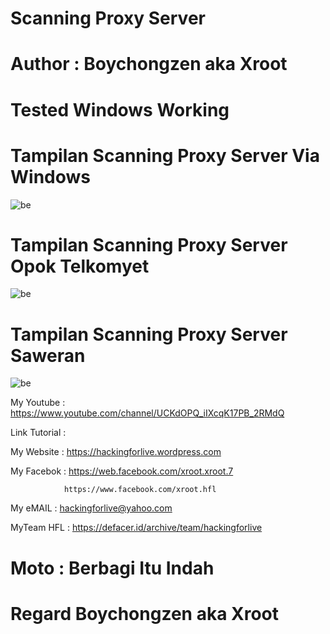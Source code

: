 # Scanning Proxy Server 

# Author : Boychongzen aka Xroot

# Tested  Windows Working

# Tampilan Scanning Proxy Server  Via Windows
![be](https://raw.githubusercontent.com/boychongzen18/IP-Scanner/master/cmd.jpg)
# Tampilan Scanning Proxy Server  Opok Telkomyet
![be](https://raw.githubusercontent.com/boychongzen18/IP-Scanner/master/ip.jpg)
# Tampilan Scanning Proxy Server  Saweran
![be](https://raw.githubusercontent.com/boychongzen18/IP-Scanner/master/sawer.jpg)

My Youtube    : https://www.youtube.com/channel/UCKdOPQ_iIXcqK17PB_2RMdQ

Link Tutorial :

My Website    : https://hackingforlive.wordpress.com

My Facebok    : https://web.facebook.com/xroot.xroot.7

                https://www.facebook.com/xroot.hfl

My eMAIL      : hackingforlive@yahoo.com

MyTeam HFL    : https://defacer.id/archive/team/hackingforlive

# Moto : Berbagi Itu Indah

# Regard Boychongzen aka Xroot
